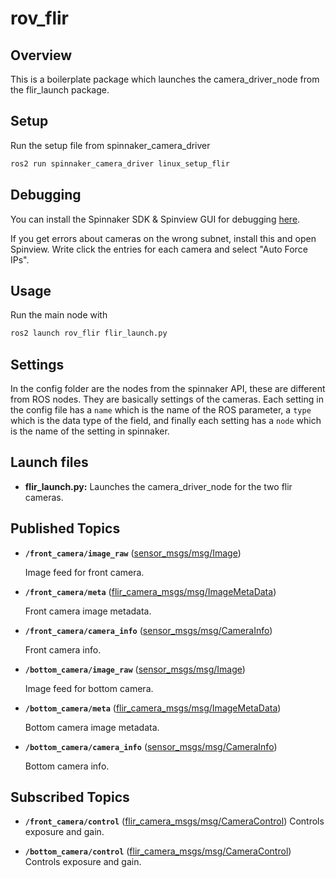 # rov_flir

## Overview

This is a boilerplate package which launches the camera_driver_node from the flir_launch package.

## Setup

Run the setup file from spinnaker_camera_driver

```bash
ros2 run spinnaker_camera_driver linux_setup_flir
```

## Debugging

You can install the Spinnaker SDK & Spinview GUI for debugging [here](https://www.flir.com/products/spinnaker-sdk/).

If you get errors about cameras on the wrong subnet, install this and open Spinview. Write click the entries for each camera and select "Auto Force IPs".

## Usage

Run the main node with

```bash
ros2 launch rov_flir flir_launch.py
```

## Settings

In the config folder are the nodes from the spinnaker API, these are different from ROS nodes. They are basically settings of the cameras. Each setting in the config file has a `name` which is the name of the ROS parameter, a `type` which is the data type of the field, and finally each setting has a `node` which is the name of the setting in spinnaker.

## Launch files

* **flir_launch.py:** Launches the camera_driver_node for the two flir cameras.

## Published Topics

* **`/front_camera/image_raw`** ([sensor_msgs/msg/Image])

    Image feed for front camera.

* **`/front_camera/meta`** ([flir_camera_msgs/msg/ImageMetaData])

    Front camera image metadata.

* **`/front_camera/camera_info`** ([sensor_msgs/msg/CameraInfo])

    Front camera info.

* **`/bottom_camera/image_raw`** ([sensor_msgs/msg/Image])

    Image feed for bottom camera.

* **`/bottom_camera/meta`** ([flir_camera_msgs/msg/ImageMetaData])

    Bottom camera image metadata.

* **`/bottom_camera/camera_info`** ([sensor_msgs/msg/CameraInfo])

    Bottom camera info.

## Subscribed Topics

* **`/front_camera/control`** ([flir_camera_msgs/msg/CameraControl])
    Controls exposure and gain.

* **`/bottom_camera/control`** ([flir_camera_msgs/msg/CameraControl])
    Controls exposure and gain.

[sensor_msgs/msg/Image]: https://docs.ros2.org/latest/api/sensor_msgs/msg/Image.html
[flir_camera_msgs/msg/ImageMetaData]: https://github.com/ros-drivers/flir_camera_driver/blob/humble-devel/flir_camera_msgs/msg/ImageMetaData.msg
[sensor_msgs/msg/CameraInfo]: https://docs.ros2.org/latest/api/sensor_msgs/msg/CameraInfo.html
[flir_camera_msgs/msg/CameraControl]: https://github.com/ros-drivers/flir_camera_driver/blob/humble-devel/flir_camera_msgs/msg/CameraControl.msg